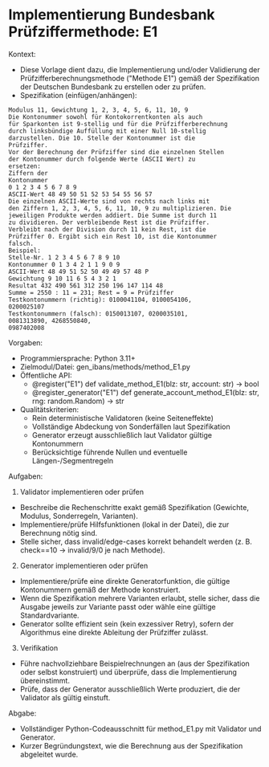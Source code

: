 # Implementierung Bundesbank Prüfziffermethode: E1

Kontext:
- Diese Vorlage dient dazu, die Implementierung und/oder Validierung der Prüfzifferberechnungsmethode ("Methode E1") gemäß der Spezifikation der Deutschen Bundesbank zu erstellen oder zu prüfen.
- Spezifikation (einfügen/anhängen):

```Text
Modulus 11, Gewichtung 1, 2, 3, 4, 5, 6, 11, 10, 9
Die Kontonummer sowohl für Kontokorrentkonten als auch
für Sparkonten ist 9-stellig und für die Prüfzifferberechnung
durch linksbündige Auffüllung mit einer Null 10-stellig
darzustellen. Die 10. Stelle der Kontonummer ist die
Prüfziffer.
Vor der Berechnung der Prüfziffer sind die einzelnen Stellen
der Kontonummer durch folgende Werte (ASCII Wert) zu
ersetzen:
Ziffern der
Kontonummer
0 1 2 3 4 5 6 7 8 9
ASCII-Wert 48 49 50 51 52 53 54 55 56 57
Die einzelnen ASCII-Werte sind von rechts nach links mit
den Ziffern 1, 2, 3, 4, 5, 6, 11, 10, 9 zu multiplizieren. Die
jeweiligen Produkte werden addiert. Die Summe ist durch 11
zu dividieren. Der verbleibende Rest ist die Prüfziffer.
Verbleibt nach der Division durch 11 kein Rest, ist die
Prüfziffer 0. Ergibt sich ein Rest 10, ist die Kontonummer
falsch.
Beispiel:
Stelle-Nr. 1 2 3 4 5 6 7 8 9 10
Kontonummer 0 1 3 4 2 1 1 9 0 9
ASCII-Wert 48 49 51 52 50 49 49 57 48 P
Gewichtung 9 10 11 6 5 4 3 2 1
Resultat 432 490 561 312 250 196 147 114 48
Summe = 2550 : 11 = 231; Rest = 9 = Prüfziffer
Testkontonummern (richtig): 0100041104, 0100054106,
0200025107
Testkontonummern (falsch): 0150013107, 0200035101,
0081313890, 4268550840,
0987402008
```

Vorgaben:
- Programmiersprache: Python 3.11+
- Zielmodul/Datei: gen_ibans/methods/method_E1.py
- Öffentliche API:
  - @register("E1") def validate_method_E1(blz: str, account: str) -> bool
  - @register_generator("E1") def generate_account_method_E1(blz: str, rng: random.Random) -> str
- Qualitätskriterien:
  - Rein deterministische Validatoren (keine Seiteneffekte)
  - Vollständige Abdeckung von Sonderfällen laut Spezifikation
  - Generator erzeugt ausschließlich laut Validator gültige Kontonummern
  - Berücksichtige führende Nullen und eventuelle Längen-/Segmentregeln

Aufgaben:
1) Validator implementieren oder prüfen
- Beschreibe die Rechenschritte exakt gemäß Spezifikation (Gewichte, Modulus, Sonderregeln, Varianten).
- Implementiere/prüfe Hilfsfunktionen (lokal in der Datei), die zur Berechnung nötig sind.
- Stelle sicher, dass invalid/edge-cases korrekt behandelt werden (z. B. check==10 -> invalid/9/0 je nach Methode).

2) Generator implementieren oder prüfen
- Implementiere/prüfe eine direkte Generatorfunktion, die gültige Kontonummern gemäß der Methode konstruiert.
- Wenn die Spezifikation mehrere Varianten erlaubt, stelle sicher, dass die Ausgabe jeweils zur Variante passt oder wähle eine gültige Standardvariante.
- Generator sollte effizient sein (kein exzessiver Retry), sofern der Algorithmus eine direkte Ableitung der Prüfziffer zulässt.

3) Verifikation
- Führe nachvollziehbare Beispielrechnungen an (aus der Spezifikation oder selbst konstruiert) und überprüfe, dass die Implementierung übereinstimmt.
- Prüfe, dass der Generator ausschließlich Werte produziert, die der Validator als gültig einstuft.

Abgabe:
- Vollständiger Python-Codeausschnitt für method_E1.py mit Validator und Generator.
- Kurzer Begründungstext, wie die Berechnung aus der Spezifikation abgeleitet wurde.